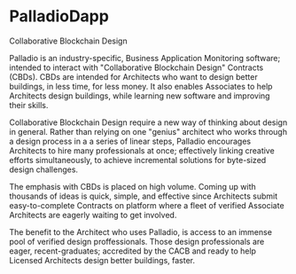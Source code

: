 # PalladioDapp
Collaborative Blockchain Design

Palladio is an industry-specific, Business Application Monitoring software; intended to interact with "Collaborative Blockchain Design" Contracts (CBDs). CBDs are intended for Architects who want to design better buildings, in less time, for less money. It also enables Associates to help Architects design buildings, while learning new software and improving their skills. 

Collaborative Blockchain Design require a new way of thinking about design in general. Rather than relying on one "genius" architect who works through a design process in a a series of linear steps, Palladio encourages Architects to hire many professionals at once; effectively linking creative efforts simultaneously, to achieve incremental solutions for byte-sized design challenges.

The emphasis with CBDs is placed on high volume. Coming up with thousands of ideas is quick, simple, and effective since Architects submit easy-to-complete Contracts on platform where a fleet of verified Associate Architects are eagerly waiting to get involved. 

The benefit to the Architect who uses Palladio, is access to an immense pool of verified design proffessionals. Those design professionals are eager, recent-graduates; accredited by the CACB and ready to help Licensed Architects design better buildings, faster.
